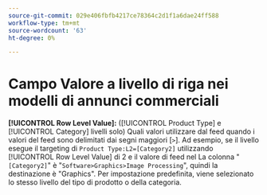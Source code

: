 ```yaml
---
source-git-commit: 029e406fbfb4217ce78364c2d1f1a6dae24ff588
workflow-type: tm+mt
source-wordcount: '63'
ht-degree: 0%

---
```

# Campo Valore a livello di riga nei modelli di annunci commerciali

**[!UICONTROL Row Level Value]:** ([!UICONTROL Product Type] e [!UICONTROL Category] livelli solo) Quali valori utilizzare dal feed quando i valori del feed sono delimitati dai segni maggiori [`>`]. Ad esempio, se il livello esegue il targeting di `Product Type:L2=[Category2]` utilizzando [!UICONTROL Row Level Value] di 2 e il valore di feed nel
La colonna &quot;`[Category2]`&quot; è &quot;`Software>Graphics>Image Processing`&quot;, quindi la destinazione è &quot;Graphics&quot;. Per impostazione predefinita, viene selezionato lo stesso livello del tipo di prodotto o della categoria.
